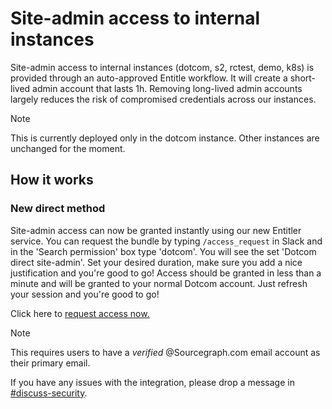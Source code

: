 # Site-admin access to internal instances

Site-admin access to internal instances (dotcom, s2, rctest, demo, k8s) is provided through an auto-approved Entitle workflow. It will create a short-lived admin account that lasts 1h. Removing long-lived admin accounts largely reduces the risk of compromised credentials across our instances.

> [!NOTE]
> This is currently deployed only in the dotcom instance. Other instances are unchanged for the moment.

## How it works

### New direct method

Site-admin access can now be granted instantly using our new Entitler service. You can request the bundle by typing `/access_request` in Slack and in the 'Search permission' box type 'dotcom'. You will see the set 'Dotcom direct site-admin'. Set your desired duration, make sure you add a nice justification and you're good to go! Access should be granted in less than a minute and will be granted to your normal Dotcom account. Just refresh your session and you're good to go!

Click here to [request access now.](https://app.entitle.io/request?data=eyJkdXJhdGlvbiI6IjE4MDAiLCJqdXN0aWZpY2F0aW9uIjoiW0VudGVyIGp1c3RpZmljYXRpb25dIiwiYnVuZGxlSWRzIjpbIjMwNzBjZWYxLTZlNGItNDEwYS05ODU2LTc0YTM0ZTliODZmNSJdfQ%3D%3D)

> [!NOTE]
> This requires users to have a *verified* @Sourcegraph.com email account as their primary email.

If you have any issues with the integration, please drop a message in [#discuss-security](https://sourcegraph.slack.com/archives/C1JH2BEHZ).
